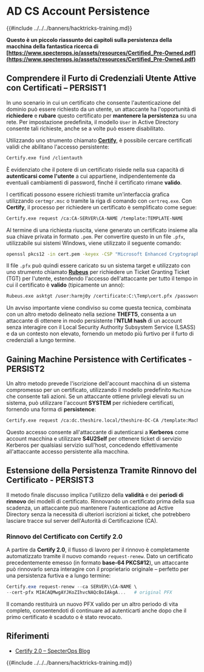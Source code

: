 # AD CS Account Persistence

{{#include ../../../banners/hacktricks-training.md}}

**Questo è un piccolo riassunto dei capitoli sulla persistenza della macchina della fantastica ricerca di [https://www.specterops.io/assets/resources/Certified_Pre-Owned.pdf](https://www.specterops.io/assets/resources/Certified_Pre-Owned.pdf)**

## **Comprendere il Furto di Credenziali Utente Attive con Certificati – PERSIST1**

In uno scenario in cui un certificato che consente l'autenticazione del dominio può essere richiesto da un utente, un attaccante ha l'opportunità di **richiedere** e **rubare** questo certificato per **mantenere la persistenza** su una rete. Per impostazione predefinita, il modello `User` in Active Directory consente tali richieste, anche se a volte può essere disabilitato.

Utilizzando uno strumento chiamato [**Certify**](https://github.com/GhostPack/Certify), è possibile cercare certificati validi che abilitano l'accesso persistente:
```bash
Certify.exe find /clientauth
```
È evidenziato che il potere di un certificato risiede nella sua capacità di **autenticarsi come l'utente** a cui appartiene, indipendentemente da eventuali cambiamenti di password, finché il certificato rimane **valido**.

I certificati possono essere richiesti tramite un'interfaccia grafica utilizzando `certmgr.msc` o tramite la riga di comando con `certreq.exe`. Con **Certify**, il processo per richiedere un certificato è semplificato come segue:
```bash
Certify.exe request /ca:CA-SERVER\CA-NAME /template:TEMPLATE-NAME
```
Al termine di una richiesta riuscita, viene generato un certificato insieme alla sua chiave privata in formato `.pem`. Per convertire questo in un file `.pfx`, utilizzabile sui sistemi Windows, viene utilizzato il seguente comando:
```bash
openssl pkcs12 -in cert.pem -keyex -CSP "Microsoft Enhanced Cryptographic Provider v1.0" -export -out cert.pfx
```
Il file `.pfx` può quindi essere caricato su un sistema target e utilizzato con uno strumento chiamato [**Rubeus**](https://github.com/GhostPack/Rubeus) per richiedere un Ticket Granting Ticket (TGT) per l'utente, estendendo l'accesso dell'attaccante per tutto il tempo in cui il certificato è **valido** (tipicamente un anno):
```bash
Rubeus.exe asktgt /user:harmj0y /certificate:C:\Temp\cert.pfx /password:CertPass!
```
Un avviso importante viene condiviso su come questa tecnica, combinata con un altro metodo delineato nella sezione **THEFT5**, consenta a un attaccante di ottenere in modo persistente l'**NTLM hash** di un account senza interagire con il Local Security Authority Subsystem Service (LSASS) e da un contesto non elevato, fornendo un metodo più furtivo per il furto di credenziali a lungo termine.

## **Gaining Machine Persistence with Certificates - PERSIST2**

Un altro metodo prevede l'iscrizione dell'account macchina di un sistema compromesso per un certificato, utilizzando il modello predefinito `Machine` che consente tali azioni. Se un attaccante ottiene privilegi elevati su un sistema, può utilizzare l'account **SYSTEM** per richiedere certificati, fornendo una forma di **persistence**:
```bash
Certify.exe request /ca:dc.theshire.local/theshire-DC-CA /template:Machine /machine
```
Questo accesso consente all'attaccante di autenticarsi a **Kerberos** come account macchina e utilizzare **S4U2Self** per ottenere ticket di servizio Kerberos per qualsiasi servizio sull'host, concedendo effettivamente all'attaccante accesso persistente alla macchina.

## **Estensione della Persistenza Tramite Rinnovo del Certificato - PERSIST3**

Il metodo finale discusso implica l'utilizzo della **validità** e dei **periodi di rinnovo** dei modelli di certificato. Rinnovando un certificato prima della sua scadenza, un attaccante può mantenere l'autenticazione ad Active Directory senza la necessità di ulteriori iscrizioni ai ticket, che potrebbero lasciare tracce sul server dell'Autorità di Certificazione (CA).

### Rinnovo del Certificato con Certify 2.0

A partire da **Certify 2.0**, il flusso di lavoro per il rinnovo è completamente automatizzato tramite il nuovo comando `request-renew`. Dato un certificato precedentemente emesso (in formato **base-64 PKCS#12**), un attaccante può rinnovarlo senza interagire con il proprietario originale – perfetto per una persistenza furtiva e a lungo termine:
```powershell
Certify.exe request-renew --ca SERVER\\CA-NAME \
--cert-pfx MIACAQMwgAYJKoZIhvcNAQcBoIAkgA...   # original PFX
```
Il comando restituirà un nuovo PFX valido per un altro periodo di vita completo, consentendoti di continuare ad autenticarti anche dopo che il primo certificato è scaduto o è stato revocato.

## Riferimenti

- [Certify 2.0 – SpecterOps Blog](https://specterops.io/blog/2025/08/11/certify-2-0/)

{{#include ../../../banners/hacktricks-training.md}}
